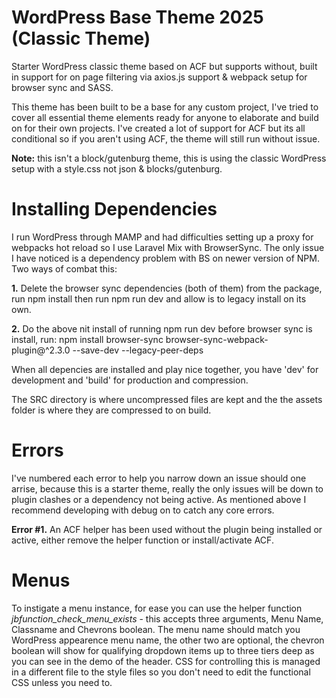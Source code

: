 # WordPress Base Theme 2025 (Classic Theme) 
Starter WordPress classic theme based on ACF but supports without, built in support for on page filtering via axios.js support &amp; webpack setup for browser sync and SASS. 

This theme has been built to be a base for any custom project, I've tried to cover all essential theme elements ready for anyone to elaborate and build on for their own projects. I've created a lot of support for ACF but its all conditional so if you aren't using ACF, the theme will still run without issue.

**Note:** this isn't a block/gutenburg theme, this is using the classic WordPress setup with a style.css not json & blocks/gutenburg.

# Installing Dependencies 
I run WordPress through MAMP and had difficulties setting up a proxy for webpacks hot reload so I use Laravel Mix with BrowserSync. The only issue I have noticed is a dependency problem with BS on newer version of NPM. Two ways of combat this: 

**1.** Delete the browser sync dependencies (both of them) from the package, run npm install then run npm run dev and allow is to legacy install on its own.

**2.** Do the above nit install of running npm run dev before browser sync is install, run: 
npm install browser-sync browser-sync-webpack-plugin@^2.3.0 --save-dev --legacy-peer-deps

When all depencies are installed and play nice together, you have 'dev' for development and 'build' for production and compression. 

The SRC directory is where uncompressed files are kept and the the assets folder is where they are compressed to on build.

# Errors 
I've numbered each error to help you narrow down an issue should one arrise, because this is a starter theme, really the only issues will be down to plugin clashes or a dependency not being active. As mentioned above I recommend developing with debug on to catch any core errors. 

**Error #1.** An ACF helper has been used without the plugin being installed or active, either remove the helper function or install/activate ACF.

# Menus 
To instigate a menu instance, for ease you can use the helper function _jbfunction_check_menu_exists_ - this accepts three arguments, Menu Name, Classname and Chevrons boolean. The menu name should match you WordPress appearence menu name, the other two are optional, the chevron boolean will show for qualifying dropdown items up to three tiers deep as you can see in the demo of the header. CSS for controlling this is managed in a different file to the style files so you don't need to edit the functional CSS unless you need to. 